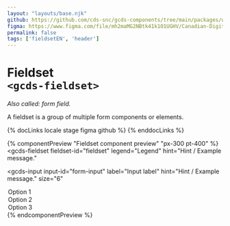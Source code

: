 ```yaml
---
layout: "layouts/base.njk"
github: https://github.com/cds-snc/gcds-components/tree/main/packages/web/src/components/gcds-fieldset
figma: https://www.figma.com/file/mh2maMG2NBtk41k1O1UGHV/Canadian-Digital-Service%E2%80%A8---GC-Design-System?node-id=2687%3A9818&t=ciEmm7GYyGAY73zZ-0
permalink: false
tags: ['fieldsetEN', 'header']
---
```


# Fieldset <br>`<gcds-fieldset>`

_Also called: form field._

A fieldset is a group of multiple form components or elements.

{% docLinks locale stage figma github %}
{% enddocLinks %}

{% componentPreview "Fieldset component preview" "px-300 pt-400" %}
<gcds-fieldset
  fieldset-id="fieldset"
  legend="Legend"
  hint="Hint / Example message."
>
  <gcds-input
    input-id="form-input"
    label="Input label"
    hint="Hint / Example message."
    size="6"
  >
  </gcds-input>
  <gcds-select
    select-id="form-select"
    label="Select label"
    hint="Hint / Example message."
    default-value="Select option"
  >
    <option value="option-1">Option 1</option>
    <option value="option-2">Option 2</option>
    <option value="option-3">Option 3</option>
  </gcds-select>
</gcds-fieldset>
{% endcomponentPreview %}
